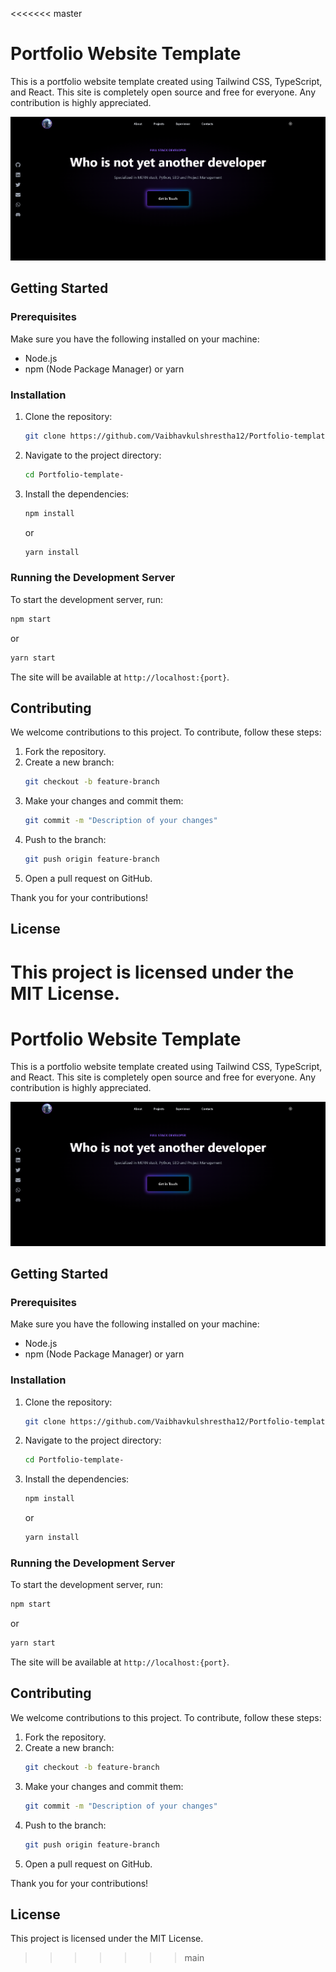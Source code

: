 <<<<<<< master
# Portfolio Website Template

This is a portfolio website template created using Tailwind CSS, TypeScript, and React. This site is completely open source and free for everyone. Any contribution is highly appreciated.

![Preview](./public/images/preview.png)

## Getting Started

### Prerequisites

Make sure you have the following installed on your machine:
- Node.js
- npm (Node Package Manager) or yarn

### Installation

1. Clone the repository:
    ```bash
    git clone https://github.com/Vaibhavkulshrestha12/Portfolio-template.git
    ```

2. Navigate to the project directory:
    ```bash
    cd Portfolio-template-
    ```

3. Install the dependencies:
    ```bash
    npm install
    ```
    or
    ```bash
    yarn install
    ```

### Running the Development Server

To start the development server, run:
```bash
npm start
```
or
```bash
yarn start
```
The site will be available at `http://localhost:{port}`.

## Contributing

We welcome contributions to this project. To contribute, follow these steps:

1. Fork the repository.
2. Create a new branch:
    ```bash
    git checkout -b feature-branch
    ```
3. Make your changes and commit them:
    ```bash
    git commit -m "Description of your changes"
    ```
4. Push to the branch:
    ```bash
    git push origin feature-branch
    ```
5. Open a pull request on GitHub.

Thank you for your contributions!

## License

This project is licensed under the MIT License.
=======
# Portfolio Website Template

This is a portfolio website template created using Tailwind CSS, TypeScript, and React. This site is completely open source and free for everyone. Any contribution is highly appreciated.

![Preview](./public/images/preview.png)

## Getting Started

### Prerequisites

Make sure you have the following installed on your machine:
- Node.js
- npm (Node Package Manager) or yarn

### Installation

1. Clone the repository:
    ```bash
    git clone https://github.com/Vaibhavkulshrestha12/Portfolio-template.git
    ```

2. Navigate to the project directory:
    ```bash
    cd Portfolio-template-
    ```

3. Install the dependencies:
    ```bash
    npm install
    ```
    or
    ```bash
    yarn install
    ```

### Running the Development Server

To start the development server, run:
```bash
npm start
```
or
```bash
yarn start
```
The site will be available at `http://localhost:{port}`.

## Contributing

We welcome contributions to this project. To contribute, follow these steps:

1. Fork the repository.
2. Create a new branch:
    ```bash
    git checkout -b feature-branch
    ```
3. Make your changes and commit them:
    ```bash
    git commit -m "Description of your changes"
    ```
4. Push to the branch:
    ```bash
    git push origin feature-branch
    ```
5. Open a pull request on GitHub.

Thank you for your contributions!

## License

This project is licensed under the MIT License.
>>>>>>> main
